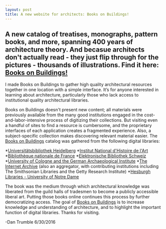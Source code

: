 ```yaml
---
layout: post
title: A new website for architects: Books on Buildings!
---
```


## A new catalog of treatises, monographs, pattern books, and more, spanning 400 years of architecture theory. And becasue architects don't actually read - they just flip through for the pictures - thousands of illustrations. Find it here: [Books on Buildings!][1]

I made Books on Buildings to gather high quality architectural resources together in one location with a simple interface. It’s for anyone interested in learning about architecture, particularly those who lack access to institutional quality architectural libraries.

Books on Buildings doesn't present new content; all materials were previously available from the many good institutions engaged in the cost-and-labor-intensive process of digitizing their collections. But visiting even a handful of sites to find a resource is cumbersome, and the proprietary interfaces of each application creates a fragmented experience. Also, a subject-specific collection makes discovering relevant material easier. The [Books on Buildings][1] catalog was gathered from the following digital libraries:
	
*[Universitätsbibliothek Heidelberg][2]
*[Institut National d'Histoire de l'Art][3]
*[Bibliothèque nationale de France][4]
*[Elektronische Bibliothek Schweiz][5]
*[University of Cologne and the German Archaeological Institute][6]
*[The Internet Archive][7]  (also an aggregator, with contributing institutions including The Smithsonian Libraries and the Getty Research Institute)
*[Hesburgh Libraries - University of Notre Dame][8]

The book was the medium through which architectural knowledge was liberated from the guild halls of tradesmen to become a publicly accessible liberal art. Putting those books online continues this process by further democratizing access. The goal of [Books on Buildings][1] is to increase knowledge and understanding of architecture, and to highlight the important function of digital libraries. Thanks for visiting. 

\-Dan Trumble 6/30/2016

[1]: http://dtlib.github.io
[2]: http://www.ub.uni-heidelberg.de/
[3]: http://bibliotheque.inha.fr/iguana/www.main.cls?surl=bibliotheque-inha
[4]: http://gallica.bnf.fr/
[5]: http://www.e-rara.ch/
[6]: http://arachne.uni-koeln.de/drupal/
[7]: https://archive.org/details/texts
[8]: http://library.nd.edu/architecture/DigitizedRareBooks.shtml

